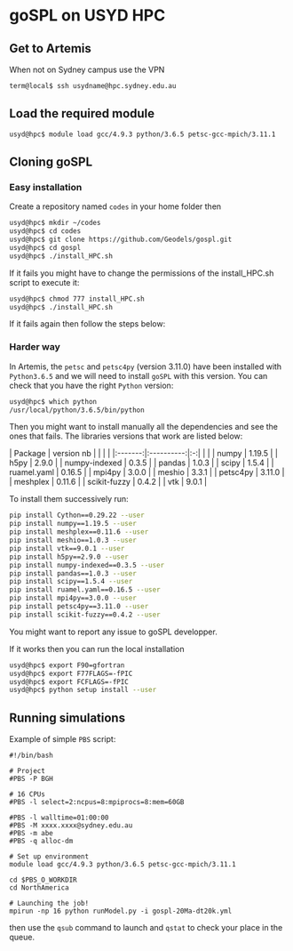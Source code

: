 # goSPL on USYD HPC

## Get to Artemis

When not on Sydney campus use the VPN

```bash
term@local$ ssh usydname@hpc.sydney.edu.au
```

## Load the required module

```bash
usyd@hpc$ module load gcc/4.9.3 python/3.6.5 petsc-gcc-mpich/3.11.1
```

## Cloning goSPL

### Easy installation

Create a repository named `codes` in your home folder then

```bash
usyd@hpc$ mkdir ~/codes
usyd@hpc$ cd codes
usyd@hpc$ git clone https://github.com/Geodels/gospl.git
usyd@hpc$ cd gospl
usyd@hpc$ ./install_HPC.sh
```

If it fails you might have to change the permissions of the install_HPC.sh script to execute it:

```bash
usyd@hpc$ chmod 777 install_HPC.sh
usyd@hpc$ ./install_HPC.sh
```

If it fails again then follow the steps below:

### Harder way

In Artemis, the `petsc` and `petsc4py` (version 3.11.0) have been installed with `Python3.6.5` and we will need to install `goSPL` with this version. You can check that you have the right `Python` version:

```bash
usyd@hpc$ which python
/usr/local/python/3.6.5/bin/python
```

Then you might want to install manually all the dependencies and see the ones that fails. The libraries versions that work are listed below:

| Package | version nb |  |  |  |
|:-------:|:----------:|:-:| |  |
|  numpy  |  1.19.5    | | h5py |  2.9.0 |
|  numpy-indexed  |  0.3.5 | | pandas | 1.0.3 |
|  scipy  |  1.5.4    | | ruamel.yaml | 0.16.5 |
|  mpi4py  |  3.0.0    | | meshio | 3.3.1 |
|  petsc4py  |  3.11.0    | | meshplex | 0.11.6 |
|  scikit-fuzzy  |  0.4.2    |  | vtk | 9.0.1 |


To install them successively run:

```bash
pip install Cython==0.29.22 --user
pip install numpy==1.19.5 --user
pip install meshplex==0.11.6 --user
pip install meshio==1.0.3 --user
pip install vtk==9.0.1 --user
pip install h5py==2.9.0 --user
pip install numpy-indexed==0.3.5 --user
pip install pandas==1.0.3 --user
pip install scipy==1.5.4 --user
pip install ruamel.yaml==0.16.5 --user
pip install mpi4py==3.0.0 --user
pip install petsc4py==3.11.0 --user
pip install scikit-fuzzy==0.4.2 --user
```

You might want to report any issue to goSPL developper.

If it works then you can run the local installation

```bash
usyd@hpc$ export F90=gfortran
usyd@hpc$ export F77FLAGS=-fPIC
usyd@hpc$ export FCFLAGS=-fPIC
usyd@hpc$ python setup install --user
```

## Running simulations

Example of simple `PBS` script:

```
#!/bin/bash

# Project
#PBS -P BGH

# 16 CPUs
#PBS -l select=2:ncpus=8:mpiprocs=8:mem=60GB

#PBS -l walltime=01:00:00
#PBS -M xxxx.xxxx@sydney.edu.au
#PBS -m abe
#PBS -q alloc-dm

# Set up environment
module load gcc/4.9.3 python/3.6.5 petsc-gcc-mpich/3.11.1

cd $PBS_O_WORKDIR
cd NorthAmerica

# Launching the job!
mpirun -np 16 python runModel.py -i gospl-20Ma-dt20k.yml
```

then use the `qsub` command to launch and `qstat` to check your place in the queue.
